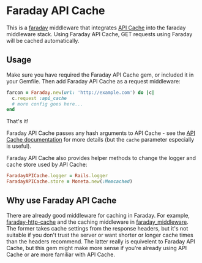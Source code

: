 # Faraday API Cache

This is a [faraday](https://github.com/lostisland/faraday) middleware that integrates [API Cache](https://github.com/mloughran/api_cache) into the faraday middleware stack. Using Faraday API Cache, GET requests using Faraday will be cached automatically.

## Usage

Make sure you have required the Faraday API Cache gem, or included it in your Gemfile. Then add Faraday API Cache as a request middleware:

~~~ruby
farcon = Faraday.new(url: 'http://example.com') do |c|
  c.request :api_cache
  # more config goes here...
end
~~~

That's it!

Faraday API Cache passes any hash arguments to API Cache - see the [API Cache documentation](https://github.com/mloughran/api_cache) for more details (but the `cache` parameter especially is useful).

Faraday API Cache also provides helper methods to change the logger and cache store used by API Cache:

~~~ruby
FaradayAPICache.logger = Rails.logger
FaradayAPICache.store = Moneta.new(:Memcached)
~~~

## Why use Faraday API Cache

There are already good middleware for caching in Faraday. For example, [faraday-http-cache](https://github.com/plataformatec/faraday-http-cache) and the caching middleware in [faraday_middleware](https://github.com/lostisland/faraday_middleware). The former takes cache settings from the response headers, but it's not suitable if you don't trust the server or want shorter or longer cache times than the headers recommend. The latter really is equivelent to Faraday API Cache, but this gem might make more sense if you're already using API Cache or are more familiar with API Cache.

